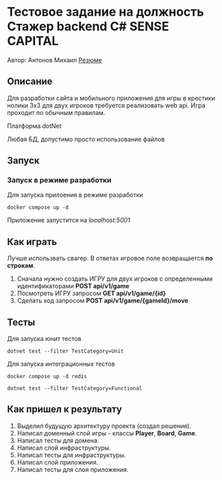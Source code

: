 # Тестовое задание на должность Стажер backend C# SENSE CAPITAL

Автор: Антонов Михаил [Резюме](https://spb.hh.ru/resume/904ea23cff09dfa64c0039ed1f454548316d4c)

## Описание

Для разработки сайта и мобильного приложения для игры в крестики нолики 3x3 для двух игроков требуется реализовать web api. Игра проходит по обычным правилам.

Платформа dotNet

Любая БД, допустимо просто использование файлов

## Запуск

### Запуск в режиме разработки

Для запуска прилоения в режиме разработки

```
docker compose up -d
```

Приложение запустится на *localhost:5001*

## Как играть

Лучше использвать свагер. В ответах игровое поле возвращается **по строкам**.

1. Сначала нужно создать ИГРУ для двух игроков с определенными идентификаторами **POST api/v1/game**
2. Посмотреть ИГРУ запросом **GET api/v1/game/{id}**
3. Сделать ход запросом **POST api/v1/game/{gameId}/move**


## Тесты

Для запуска юнит тестов

```
dotnet test --filter TestCategory=Unit
```

Для запуска интеграционных тестов

```
docker compose up -d redis

dotnet test --filter TestCategory=Functional
```

## Как пришел к результату

1. Выделил будущую архитектуру проекта (создал решения).
2. Написал доменный слой игры - классы **Player**, **Board**, **Game**.
3. Написал тесты для домена.
4. Написал слой инфраструктуры.
5. Написал тесты для инфраструктуры.
6. Написал слой приложения.
7. Написал тесты для слоя приложения.